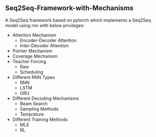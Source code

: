 ## Seq2Seq-Framework-with-Mechanisms

A Seq2Seq framework based on pytorch which implements a Seq2Seq model using rnn with below privileges:

* Attention Mechanism
  * Encoder-Decoder Attention
  * Inter-Decoder Attention
* Pointer Mechanism
* Coverage Mechanism
* Teacher Forcing
  * Raw
  * Scheduling
* Different RNN Types
  * RNN
  * LSTM
  * GRU
* Different Decoding Mechanisms
  * Beam Search
  * Sampling Methods
  * Temprature
* Different Training Methods
  * MLE
  * RL
